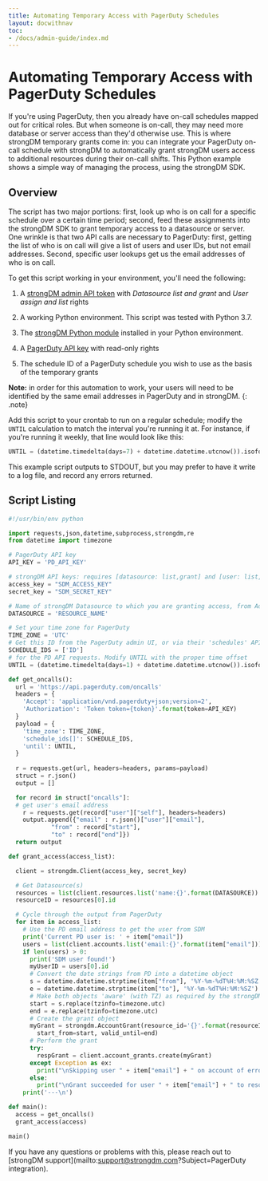 ```yaml
---
title: Automating Temporary Access with PagerDuty Schedules
layout: docwithnav
toc:
- /docs/admin-guide/index.md
---
```

# Automating Temporary Access with PagerDuty Schedules

If you're using PagerDuty, then you already have on-call schedules mapped out for critical roles. But when someone is on-call, they may need more database or server access than they'd otherwise use. This is where strongDM temporary grants come in: you can integrate your PagerDuty on-call schedule with strongDM to automatically grant strongDM users access to additional resources during their on-call shifts. This Python example shows a simple way of managing the process, using the strongDM SDK.

## Overview

The script has two major portions: first, look up who is on call for a specific schedule over a certain time period; second, feed these assignments into the strongDM SDK to grant temporary access to a datasource or server. One wrinkle is that two API calls are necessary to PagerDuty: first, getting the list of who is on call will give a list of users and user IDs, but not email addresses. Second, specific user lookups get us the email addresses of who is on call. 

To get this script working in your environment, you'll need the following:

1. A [strongDM admin API token](/docs/admin-guide/api-credentials/) with *Datasource list and grant* and *User assign and list* rights

1. A working Python environment. This script was tested with Python 3.7.

1. The [strongDM Python module](https://github.com/strongdm/strongdm-sdk-python) installed in your Python environment.

1. A [PagerDuty API key](https://v2.developer.pagerduty.com/docs/authentication) with read-only rights

1. The schedule ID of a PagerDuty schedule you wish to use as the basis of the temporary grants

**Note:** in order for this automation to work, your users will need to be identified by the same email addresses in PagerDuty and in strongDM.
{: .note}

Add this script to your crontab to run on a regular schedule; modify the `UNTIL` calculation to match the interval you're running it at. For instance, if you're running it weekly, that line would look like this:

~~~ python
UNTIL = (datetime.timedelta(days=7) + datetime.datetime.utcnow()).isoformat() + 'Z'
~~~

This example script outputs to STDOUT, but you may prefer to have it write to a log file, and record any errors returned.

## Script Listing

~~~ python
#!/usr/bin/env python

import requests,json,datetime,subprocess,strongdm,re
from datetime import timezone

# PagerDuty API key
API_KEY = 'PD_API_KEY'

# strongDM API keys: requires [datasource: list,grant] and [user: list,assign]
access_key = "SDM_ACCESS_KEY"
secret_key = "SDM_SECRET_KEY"

# Name of strongDM Datasource to which you are granting access, from Admin UI
DATASOURCE = 'RESOURCE_NAME'

# Set your time zone for PagerDuty
TIME_ZONE = 'UTC'
# Get this ID from the PagerDuty admin UI, or via their 'schedules' API endpoint
SCHEDULE_IDS = ['ID']
# for the PD API requests. Modify UNTIL with the proper time offset
UNTIL = (datetime.timedelta(days=1) + datetime.datetime.utcnow()).isoformat() + 'Z'

def get_oncalls():
  url = 'https://api.pagerduty.com/oncalls'
  headers = {
    'Accept': 'application/vnd.pagerduty+json;version=2',
    'Authorization': 'Token token={token}'.format(token=API_KEY)
  }
  payload = {
    'time_zone': TIME_ZONE,
    'schedule_ids[]': SCHEDULE_IDS,
    'until': UNTIL,
  }
  
  r = requests.get(url, headers=headers, params=payload)
  struct = r.json()
  output = []

  for record in struct["oncalls"]:
  # get user's email address
    r = requests.get(record["user"]["self"], headers=headers)
    output.append({"email" : r.json()["user"]["email"],
            "from" : record["start"],
            "to" : record["end"]})
  return output

def grant_access(access_list):

  client = strongdm.Client(access_key, secret_key)

  # Get Datasource(s)
  resources = list(client.resources.list('name:{}'.format(DATASOURCE)) )
  resourceID = resources[0].id

  # Cycle through the output from PagerDuty
  for item in access_list:
    # Use the PD email address to get the user from SDM
    print('Current PD user is: ' + item["email"])
    users = list(client.accounts.list('email:{}'.format(item["email"])))
    if len(users) > 0:
      print('SDM user found!')
      myUserID = users[0].id
      # Convert the date strings from PD into a datetime object
      s = datetime.datetime.strptime(item["from"], '%Y-%m-%dT%H:%M:%SZ')
      e = datetime.datetime.strptime(item["to"], '%Y-%m-%dT%H:%M:%SZ')
      # Make both objects 'aware' (with TZ) as required by the strongDM SDK
      start = s.replace(tzinfo=timezone.utc)
      end = e.replace(tzinfo=timezone.utc)
      # Create the grant object
      myGrant = strongdm.AccountGrant(resource_id='{}'.format(resourceID),account_id='{}'.format(myUserID), 
        start_from=start, valid_until=end)
      # Perform the grant
      try:
        respGrant = client.account_grants.create(myGrant)
      except Exception as ex:
        print("\nSkipping user " + item["email"] + " on account of error: " + str(ex))
      else:
        print("\nGrant succeeded for user " + item["email"] + " to resource " + DATASOURCE + " from {} to {}".format(start,end))
    print('---\n')

def main():
  access = get_oncalls()
  grant_access(access)

main()
~~~

If you have any questions or problems with this, please reach out to [strongDM support](mailto:support@strongdm.com?Subject=PagerDuty integration).
